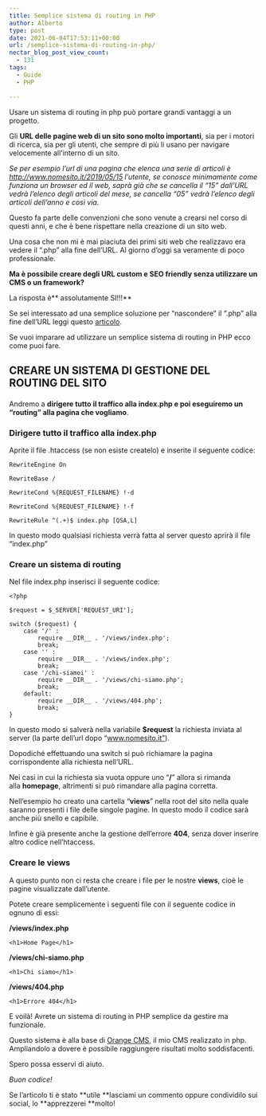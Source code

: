 ```yaml
---
title: Semplice sistema di routing in PHP
author: Alberto
type: post
date: 2021-06-04T17:53:11+00:00
url: /semplice-sistema-di-routing-in-php/
nectar_blog_post_view_count:
  - 131
tags:
  - Guide
  - PHP

---
```

Usare un sistema di routing in php può portare grandi vantaggi a un progetto.

Gli&nbsp;**URL&nbsp;**delle pagine web di un sito sono**&nbsp;molto importanti**, sia per i motori di ricerca, sia per gli utenti, che sempre di più li usano per navigare velocemente all’interno di un sito.

_Se per esempio l’url di una pagina che elenca una serie di articoli è http://www.nomesito.it/2019/05/15 l’utente, se conosce minimamente come funziona un browser ed il web, saprà già che se cancella il “15” dall’URL vedrà l’elenco degli articoli del mese, se cancella “05” vedrà l’elenco degli articoli dell’anno e così via._

Questo fa parte delle convenzioni che sono venute a crearsi nel corso di questi anni, e che è bene rispettare nella creazione di un sito web.

Una cosa che non mi è mai piaciuta dei primi siti web che realizzavo era vedere il “.php” alla fine dell’URL. Al giorno d’oggi sa veramente di poco professionale.

**Ma è possibile creare degli URL custom e SEO friendly senza utilizzare un CMS o un framework?**

La risposta è**&nbsp;assolutamente SI!!!**

Se sei interessato ad una semplice soluzione per “nascondere” il “.php” alla fine dell’URL leggi questo&nbsp;[articolo][1].

Se vuoi imparare ad utilizzare un semplice sistema di routing in PHP ecco come puoi fare.

## CREARE UN SISTEMA DI GESTIONE DEL ROUTING DEL SITO<figure class="wp-block-embed is-type-video is-provider-youtube wp-block-embed-youtube wp-embed-aspect-16-9 wp-has-aspect-ratio">

<div class="wp-block-embed__wrapper">
</div></figure>

Andremo a&nbsp;**dirigere tutto il traffico alla index.php e poi eseguiremo un “routing” alla pagina che vogliamo**.

### Dirigere tutto il traffico alla index.php

Aprite il file .htaccess (se non esiste createlo) e inserite il seguente codice:

<pre class="wp-block-code"><code>RewriteEngine On

RewriteBase /

RewriteCond %{REQUEST_FILENAME} !-d

RewriteCond %{REQUEST_FILENAME} !-f

RewriteRule ^(.+)$ index.php &#91;QSA,L]</code></pre>

In questo modo qualsiasi richiesta verrà fatta al server questo aprirà il file “index.php”

### Creare un sistema di routing

Nel file index.php inserisci il seguente codice:

<pre class="wp-block-code"><code>&lt;?php

$request = $_SERVER&#91;'REQUEST_URI'];

switch ($request) {
    case '/' :
        require __DIR__ . '/views/index.php';
        break;
    case '' :
        require __DIR__ . '/views/index.php';
        break;
    case '/chi-siamoi' :
        require __DIR__ . '/views/chi-siamo.php';
        break;
    default:
        require __DIR__ . '/views/404.php';
        break;
}</code></pre>

In questo modo si salverà nella variabile&nbsp;**$request**&nbsp;la richiesta inviata al server (la parte dell’url dopo “www.nomesito.it”).

Dopodiché effettuando una switch si può richiamare la pagina corrispondente alla richiesta nell’URL.&nbsp;

Nei casi in cui la richiesta sia vuota oppure uno “**/**” allora si rimanda alla&nbsp;**homepage**, altrimenti si può rimandare alla pagina corretta.

Nell’esempio ho creato una cartella “**views**” nella root del sito nella quale saranno presenti i file delle singole pagine. In questo modo il codice sarà anche più snello e capibile.

Infine è già presente anche la gestione dell’errore&nbsp;**404**, senza dover inserire altro codice nell’htaccess.

### Creare le views

A questo punto non ci resta che creare i file per le nostre&nbsp;**views**, cioè le pagine visualizzate dall’utente.

Potete creare semplicemente i seguenti file con il seguente codice in ognuno di essi:

**/views/index.php**

<pre class="wp-block-code"><code>&lt;h1&gt;Home Page&lt;/h1&gt;</code></pre>

**/views/chi-siamo.php**

<pre class="wp-block-code"><code>&lt;h1&gt;Chi siamo&lt;/h1&gt;</code></pre>

**/views/404.php**

<pre class="wp-block-code"><code>&lt;h1&gt;Errore 404&lt;/h1&gt;</code></pre>

E voilà! Avrete un sistema di routing in PHP semplice da gestire ma funzionale.

Questo sistema&nbsp;è alla base di&nbsp;<a href="https://orange.albertoreineri.it/" target="_blank" rel="noreferrer noopener">Orange CMS</a>, il mio CMS realizzato in php. Ampliandolo a dovere è possibile raggiungere risultati molto soddisfacenti.

Spero possa esservi di aiuto.

_Buon codice!_

Se l’articolo ti è stato&nbsp;**utile&nbsp;**lasciami un commento oppure condividilo sui social, lo&nbsp;**apprezzerei&nbsp;**molto!

 [1]: https://albertoreineri.it/guide/nascondere-lestensione-alla-fine-dellurl/